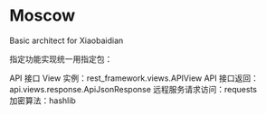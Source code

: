# Moscow
Basic architect for Xiaobaidian

指定功能实现统一用指定包：

API 接口 View 实例：rest_framework.views.APIView
API 接口返回：api.views.response.ApiJsonResponse
远程服务请求访问：requests          
加密算法：hashlib
